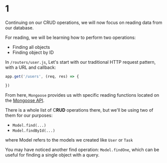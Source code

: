 # 1

Continuing on our CRUD operations, we will now focus on reading data from our database.

For reading, we will be learning how to perform two operations:

* Finding all objects
* Finding object by ID

In `/routers/user.js`, Let's start with our traditional HTTP request pattern, with a URL and callback:

```javascript
app.get('/users', (req, res) => {

})
```

From here, `Mongoose` provides us with specific reading functions located on the [Mongoose API](https://mongoosejs.com/docs/queries.html).

There is a whole list of C**RUD** operations there, but we'll be using two of them for our purposes:

* `Model.find(...)`
* `Model.findById(...)`

where Model refers to the models we created like `User` or `Task`

You may have noticed another find operation: `Model.findOne`, which can be useful for finding a single object with a query.

